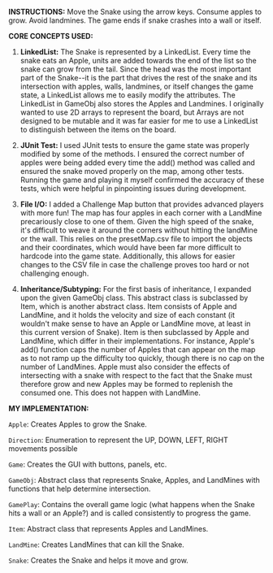 **INSTRUCTIONS:** Move the Snake using the arrow keys. Consume apples to grow. Avoid landmines. The game ends if snake crashes into a wall or itself.

**CORE CONCEPTS USED:**

  1. **LinkedList:**
  The Snake is represented by a LinkedList. Every time the snake eats an Apple,
  units are added towards the end of the list so the snake can grow from the
  tail. Since the head was the most important part of the Snake--it is the part
  that drives the rest of the snake and its intersection with apples, walls,
  landmines, or itself changes the game state, a LinkedList allows me to easily
  modify the attributes. The LinkedList in GameObj also stores the Apples and
  Landmines. I originally wanted to use 2D arrays to represent the board, but
  Arrays are not designed to be mutable and it was far easier for me to use a
  LinkedList to distinguish between the items on the board.

  2. **JUnit Test:**
  I used JUnit tests to ensure the game state was properly modified by some of
  the methods. I ensured the correct number of apples were being added every
  time the add() method was called and ensured the snake moved properly on the
  map, among other tests. Running the game and playing it myself confirmed the
  accuracy of these tests, which were helpful in pinpointing issues during
  development.

  3. **File I/O:**
  I added a Challenge Map button that provides advanced players with more fun!
  The map has four apples in each corner with a LandMine precariously close to
  one of them. Given the high speed of the snake, it's difficult to weave it
  around the corners without hitting the landMine or the wall. This relies on
  the presetMap.csv file to import the objects and their coordinates, which
  would have been far more difficult to hardcode into the game state.
  Additionally, this allows for easier changes to the CSV file in case the
  challenge proves too hard or not challenging enough.

  4. **Inheritance/Subtyping:**
  For the first basis of inheritance, I expanded upon the given GameObj class.
  This abstract class is subclassed by Item, which is another abstract class.
  Item consists of Apple and LandMine, and it holds the velocity and size of
  each constant (it wouldn't make sense to have an Apple or LandMine move, at
  least in this current version of Snake). Item is then subclassed by Apple and
  LandMine, which differ in their implementations. For instance, Apple's add()
  function caps the number of Apples that can appear on the map as to not ramp
  up the difficulty too quickly, though there is no cap on the number of
  LandMines. Apple must also consider the effects of intersecting with a snake
  with respect to the fact that the Snake must therefore grow and new Apples may
  be formed to replenish the consumed one. This does not happen with LandMine.

**MY IMPLEMENTATION:**

  ```Apple```: Creates Apples to grow the Snake.
  
  ```Direction```: Enumeration to represent the UP, DOWN, LEFT, RIGHT movements
  possible
  
 ```Game```: Creates the GUI with buttons, panels, etc.
  
  ```GameObj```: Abstract class that represents Snake, Apples, and LandMines with
  functions that help determine intersection.
  
  ```GamePlay```: Contains the overall game logic (what happens when the Snake hits a
  wall or an Apple?) and is called consistently to progress the game.
  
  ```Item```: Abstract class that represents Apples and LandMines.
  
  ```LandMine```: Creates LandMines that can kill the Snake.
  
  ```Snake```: Creates the Snake and helps it move and grow.
